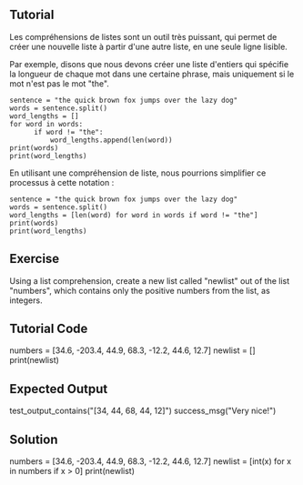 Tutorial
--------

Les compréhensions de listes sont un outil très puissant, qui permet de créer une nouvelle liste à partir d'une autre liste, en une seule ligne lisible.

Par exemple, disons que nous devons créer une liste d'entiers qui spécifie la longueur de chaque mot dans une certaine phrase, mais uniquement si le mot n'est pas le mot "the".

    sentence = "the quick brown fox jumps over the lazy dog"
    words = sentence.split()
    word_lengths = []
    for word in words:
          if word != "the":
              word_lengths.append(len(word))
    print(words)
    print(word_lengths)

En utilisant une compréhension de liste, nous pourrions simplifier ce processus à cette notation :

    sentence = "the quick brown fox jumps over the lazy dog"
    words = sentence.split()
    word_lengths = [len(word) for word in words if word != "the"]
    print(words)
    print(word_lengths)

Exercise
--------

Using a list comprehension, create a new list called "newlist" out of the list "numbers", which contains only the positive numbers from the list, as integers.

Tutorial Code
-------------
numbers = [34.6, -203.4, 44.9, 68.3, -12.2, 44.6, 12.7]
newlist = []
print(newlist)

Expected Output
---------------

test_output_contains("[34, 44, 68, 44, 12]")
success_msg("Very nice!")

Solution
--------
numbers = [34.6, -203.4, 44.9, 68.3, -12.2, 44.6, 12.7]
newlist = [int(x) for x in numbers if x > 0]
print(newlist)